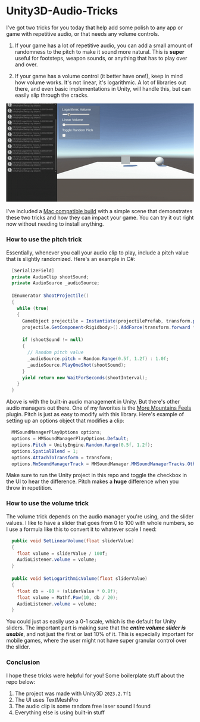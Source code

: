 # Unity3D-Audio-Tricks

I've got two tricks for you today that help add some polish to any app or game with repetitive audio, or that needs any volume controls.

1. If your game has a lot of repetitive audio, you can add a small amount of randomness to the pitch to make it sound more natural. This is **super** useful for footsteps, weapon sounds, or anything that has to play over and over.

2. If your game has a volume control (it better have one!), keep in mind how volume works. It's not linear, it's logarithmic. A lot of libraries out there, and even basic implementations in Unity, will handle this, but can easily slip through the cracks.

![Cube shooting a sphere](Resources/demo.gif)

I've included a [Mac compatible build](https://github.com/DaveAldon/Unity3D-Audio-Tricks/releases/tag/mac-build) with a simple scene that demonstrates these two tricks and how they can impact your game. You can try it out right now without needing to install anything.

### How to use the pitch trick

Essentially, whenever you call your audio clip to play, include a pitch value that is slightly randomized. Here's an example in C#:

```csharp
  [SerializeField]
  private AudioClip shootSound;
  private AudioSource _audioSource;

  IEnumerator ShootProjectile()
  {
    while (true)
    {
      GameObject projectile = Instantiate(projectilePrefab, transform.position, Quaternion.identity);
      projectile.GetComponent<Rigidbody>().AddForce(transform.forward * projectileSpeed);

      if (shootSound != null)
      {
        // Random pitch value
        _audioSource.pitch = Random.Range(0.5f, 1.2f) : 1.0f;
        _audioSource.PlayOneShot(shootSound);
      }
      yield return new WaitForSeconds(shootInterval);
    }
  }
```

Above is with the built-in audio management in Unity. But there's other audio managers out there. One of my favorites is the [More Mountains Feels](https://feel.moremountains.com/) plugin. Pitch is just as easy to modify with this library. Here's example of setting up an options object that modifies a clip:

```csharp
  MMSoundManagerPlayOptions options;
  options = MMSoundManagerPlayOptions.Default;
  options.Pitch = UnityEngine.Random.Range(0.5f, 1.2f);
  options.SpatialBlend = 1;
  options.AttachToTransform = transform;
  options.MmSoundManagerTrack = MMSoundManager.MMSoundManagerTracks.Other;
```

Make sure to run the Unity project in this repo and toggle the checkbox in the UI to hear the difference. Pitch makes a **huge** difference when you throw in repetition.

### How to use the volume trick

The volume trick depends on the audio manager you're using, and the slider values. I like to have a slider that goes from 0 to 100 with whole numbers, so I use a formula like this to convert it to whatever scale I need:

```csharp
  public void SetLinearVolume(float sliderValue)
  {
    float volume = sliderValue / 100f;
    AudioListener.volume = volume;
  }

  public void SetLogarithmicVolume(float sliderValue)
  {
    float db = -80 + (sliderValue * 0.8f);
    float volume = Mathf.Pow(10, db / 20);
    AudioListener.volume = volume;
  }
```

You could just as easily use a 0-1 scale, which is the default for Unity sliders. The important part is making sure that the **_entire volume slider is usable_**, and not just the first or last 10% of it. This is especially important for mobile games, where the user might not have super granular control over the slider.

### Conclusion

I hope these tricks were helpful for you! Some boilerplate stuff about the repo below:

1. The project was made with Unity3D `2023.2.7f1`
2. The UI uses TextMeshPro
3. The audio clip is some random free laser sound I found
4. Everything else is using built-in stuff
